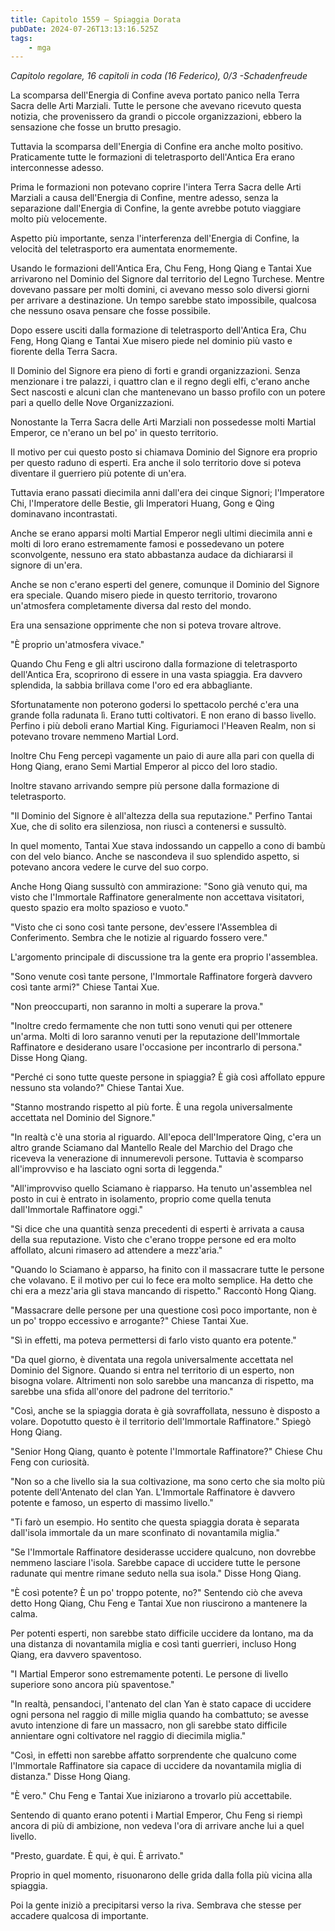 ```yaml
---
title: Capitolo 1559 – Spiaggia Dorata
pubDate: 2024-07-26T13:13:16.525Z
tags:
    - mga
---
```



<em>Capitolo regolare,
16 capitoli in coda (16 Federico), 0/3
-Schadenfreude</em>


La scomparsa dell'Energia di Confine aveva portato panico nella Terra Sacra delle Arti Marziali. Tutte le persone che avevano ricevuto questa notizia, che provenissero da grandi o piccole organizzazioni, ebbero la sensazione che fosse un brutto presagio.


Tuttavia la scomparsa dell'Energia di Confine era anche molto positivo. Praticamente tutte le formazioni di teletrasporto dell'Antica Era erano interconnesse adesso.


Prima le formazioni non potevano coprire l'intera Terra Sacra delle Arti Marziali a causa dell'Energia di Confine, mentre adesso, senza la separazione dall'Energia di Confine, la gente avrebbe potuto viaggiare molto più velocemente.


Aspetto più importante, senza l'interferenza dell'Energia di Confine, la velocità del teletrasporto era aumentata enormemente.


Usando le formazioni dell'Antica Era, Chu Feng, Hong Qiang e Tantai Xue arrivarono nel Dominio del Signore dal territorio del Legno Turchese. Mentre dovevano passare per molti domini, ci avevano messo solo diversi giorni per arrivare a destinazione. Un tempo sarebbe stato impossibile, qualcosa che nessuno osava pensare che fosse possibile.


Dopo essere usciti dalla formazione di teletrasporto dell'Antica Era, Chu Feng, Hong Qiang e Tantai Xue misero piede nel dominio più vasto e fiorente della Terra Sacra.


Il Dominio del Signore era pieno di forti e grandi organizzazioni. Senza menzionare i tre palazzi, i quattro clan e il regno degli elfi, c'erano anche Sect nascosti e alcuni clan che mantenevano un basso profilo con un potere pari a quello delle Nove Organizzazioni.


Nonostante la Terra Sacra delle Arti Marziali non possedesse molti Martial Emperor, ce n'erano un bel po' in questo territorio.


Il motivo per cui questo posto si chiamava Dominio del Signore era proprio per questo raduno di esperti. Era anche il solo territorio dove si poteva diventare il guerriero più potente di un'era.


Tuttavia erano passati diecimila anni dall'era dei cinque Signori; l'Imperatore Chi, l'Imperatore delle Bestie, gli Imperatori Huang, Gong e Qing dominavano incontrastati.


Anche se erano apparsi molti Martial Emperor negli ultimi diecimila anni e molti di loro erano estremamente famosi e possedevano un potere sconvolgente, nessuno era stato abbastanza audace da dichiararsi il signore di un'era.


Anche se non c'erano esperti del genere, comunque il Dominio del Signore era speciale. Quando misero piede in questo territorio, trovarono un'atmosfera completamente diversa dal resto del mondo.


Era una sensazione opprimente che non si poteva trovare altrove.


"È proprio un'atmosfera vivace."


Quando Chu Feng e gli altri uscirono dalla formazione di teletrasporto dell'Antica Era, scoprirono di essere in una vasta spiaggia. Era davvero splendida, la sabbia brillava come l'oro ed era abbagliante.


Sfortunatamente non poterono godersi lo spettacolo perché c'era una grande folla radunata lì. Erano tutti coltivatori. E non erano di basso livello. Perfino i più deboli erano Martial King. Figuriamoci l'Heaven Realm, non si potevano trovare nemmeno Martial Lord.


Inoltre Chu Feng percepì vagamente un paio di aure alla pari con quella di Hong Qiang, erano Semi Martial Emperor al picco del loro stadio.


Inoltre stavano arrivando sempre più persone dalla formazione di teletrasporto.


"Il Dominio del Signore è all'altezza della sua reputazione." Perfino Tantai Xue, che di solito era silenziosa, non riuscì a contenersi e sussultò.


In quel momento, Tantai Xue stava indossando un cappello a cono di bambù con del velo bianco. Anche se nascondeva il suo splendido aspetto, si potevano ancora vedere le curve del suo corpo.


Anche Hong Qiang sussultò con ammirazione: "Sono già venuto qui, ma visto che l'Immortale Raffinatore generalmente non accettava visitatori, questo spazio era molto spazioso e vuoto."


"Visto che ci sono così tante persone, dev'essere l'Assemblea di Conferimento. Sembra che le notizie al riguardo fossero vere."


L'argomento principale di discussione tra la gente era proprio l'assemblea.


"Sono venute così tante persone, l'Immortale Raffinatore forgerà davvero così tante armi?" Chiese Tantai Xue.


"Non preoccuparti, non saranno in molti a superare la prova."


"Inoltre credo fermamente che non tutti sono venuti qui per ottenere un'arma. Molti di loro saranno venuti per la reputazione dell'Immortale Raffinatore e desiderano usare l'occasione per incontrarlo di persona." Disse Hong Qiang.


"Perché ci sono tutte queste persone in spiaggia? È già così affollato eppure nessuno sta volando?" Chiese Tantai Xue.


"Stanno mostrando rispetto al più forte. È una regola universalmente accettata nel Dominio del Signore."


"In realtà c'è una storia al riguardo. All'epoca dell'Imperatore Qing, c'era un altro grande Sciamano dal Mantello Reale del Marchio del Drago che riceveva la venerazione di innumerevoli persone. Tuttavia è scomparso all'improvviso e ha lasciato ogni sorta di leggenda."


"All'improvviso quello Sciamano è riapparso. Ha tenuto un'assemblea nel posto in cui è entrato in isolamento, proprio come quella tenuta dall'Immortale Raffinatore oggi."


"Si dice che una quantità senza precedenti di esperti è arrivata a causa della sua reputazione. Visto che c'erano troppe persone ed era molto affollato, alcuni rimasero ad attendere a mezz'aria."


"Quando lo Sciamano è apparso, ha finito con il massacrare tutte le persone che volavano. E il motivo per cui lo fece era molto semplice. Ha detto che chi era a mezz'aria gli stava mancando di rispetto." Raccontò Hong Qiang.


"Massacrare delle persone per una questione così poco importante, non è un po' troppo eccessivo e arrogante?" Chiese Tantai Xue.


"Sì in effetti, ma poteva permettersi di farlo visto quanto era potente."


"Da quel giorno, è diventata una regola universalmente accettata nel Dominio del Signore. Quando si entra nel territorio di un esperto, non bisogna volare. Altrimenti non solo sarebbe una mancanza di rispetto, ma sarebbe una sfida all'onore del padrone del territorio."


"Così, anche se la spiaggia dorata è già sovraffollata, nessuno è disposto a volare. Dopotutto questo è il territorio dell'Immortale Raffinatore." Spiegò Hong Qiang.


"Senior Hong Qiang, quanto è potente l'Immortale Raffinatore?" Chiese Chu Feng con curiosità.


"Non so a che livello sia la sua coltivazione, ma sono certo che sia molto più potente dell'Antenato del clan Yan. L'Immortale Raffinatore è davvero potente e famoso, un esperto di massimo livello."


"Ti farò un esempio. Ho sentito che questa spiaggia dorata è separata dall'isola immortale da un mare sconfinato di novantamila miglia."


"Se l'Immortale Raffinatore desiderasse uccidere qualcuno, non dovrebbe nemmeno lasciare l'isola. Sarebbe capace di uccidere tutte le persone radunate qui mentre rimane seduto nella sua isola." Disse Hong Qiang.


"È così potente? È un po' troppo potente, no?" Sentendo ciò che aveva detto Hong Qiang, Chu Feng e Tantai Xue non riuscirono a mantenere la calma.


Per potenti esperti, non sarebbe stato difficile uccidere da lontano, ma da una distanza di novantamila miglia e così tanti guerrieri, incluso Hong Qiang, era davvero spaventoso.


"I Martial Emperor sono estremamente potenti. Le persone di livello superiore sono ancora più spaventose."


"In realtà, pensandoci, l'antenato del clan Yan è stato capace di uccidere ogni persona nel raggio di mille miglia quando ha combattuto; se avesse avuto intenzione di fare un massacro, non gli sarebbe stato difficile annientare ogni coltivatore nel raggio di diecimila miglia."


"Così, in effetti non sarebbe affatto sorprendente che qualcuno come l'Immortale Raffinatore sia capace di uccidere da novantamila miglia di distanza." Disse Hong Qiang.


"È vero." Chu Feng e Tantai Xue iniziarono a trovarlo più accettabile.


Sentendo di quanto erano potenti i Martial Emperor, Chu Feng si riempì ancora di più di ambizione, non vedeva l'ora di arrivare anche lui a quel livello.


"Presto, guardate. È qui, è qui. È arrivato."


Proprio in quel momento, risuonarono delle grida dalla folla più vicina alla spiaggia.


Poi la gente iniziò a precipitarsi verso la riva. Sembrava che stesse per accadere qualcosa di importante.
                                


                                



